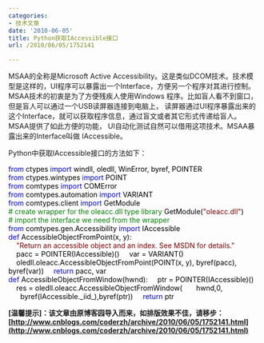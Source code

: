 ```yaml
---
categories:
- 技术文章
date: '2010-06-05'
title: Python获取IAccessible接口
url: /2010/06/05/1752141

---
```



MSAA的全称是Microsoft Active  Accessibility。这是类似DCOM技术。技术模型是这样的，UI程序可以暴露出一个Interface，方便另一个程序对其进行控制。  MSAA技术的初衷是为了方便残疾人使用Windows 程序。比如盲人看不到窗口，但是盲人可以通过一个USB读屏器连接到电脑上，  读屏器通过UI程序暴露出来的这个Interface，就可以获取程序信息，通过盲文或者其它形式传递给盲人。
 MSAA提供了如此方便的功能， UI自动化测试自然可以借用这项技术。MSAA暴露出来的Interface叫做 IAccessible。

Python中获取IAccessible接口的方法如下：

<div class="cnblogs_code"><div><span style="color: #0000ff;">from</span><span style="color: #000000;">&nbsp;ctypes&nbsp;</span><span style="color: #0000ff;">import</span><span style="color: #000000;">&nbsp;windll,&nbsp;oledll,&nbsp;WinError,&nbsp;byref,&nbsp;POINTER
</span><span style="color: #0000ff;">from</span><span style="color: #000000;">&nbsp;ctypes.wintypes&nbsp;</span><span style="color: #0000ff;">import</span><span style="color: #000000;">&nbsp;POINT
<br />
</span><span style="color: #0000ff;">from</span><span style="color: #000000;">&nbsp;comtypes&nbsp;</span><span style="color: #0000ff;">import</span><span style="color: #000000;">&nbsp;COMError
</span><span style="color: #0000ff;">from</span><span style="color: #000000;">&nbsp;comtypes.automation&nbsp;</span><span style="color: #0000ff;">import</span><span style="color: #000000;">&nbsp;VARIANT
</span><span style="color: #0000ff;">from</span><span style="color: #000000;">&nbsp;comtypes.client&nbsp;</span><span style="color: #0000ff;">import</span><span style="color: #000000;">&nbsp;GetModule
<br />
</span><span style="color: #008000;">#</span><span style="color: #008000;">&nbsp;create&nbsp;wrapper&nbsp;for&nbsp;the&nbsp;oleacc.dll&nbsp;type&nbsp;library</span><span style="color: #008000;">
</span><span style="color: #000000;">GetModule(</span><span style="color: #800000;">"</span><span style="color: #800000;">oleacc.dll</span><span style="color: #800000;">"</span><span style="color: #000000;">)
</span><span style="color: #008000;">#</span><span style="color: #008000;">&nbsp;import&nbsp;the&nbsp;interface&nbsp;we&nbsp;need&nbsp;from&nbsp;the&nbsp;wrapper</span><span style="color: #008000;">
</span><span style="color: #0000ff;">from</span><span style="color: #000000;">&nbsp;comtypes.gen.Accessibility&nbsp;</span><span style="color: #0000ff;">import</span><span style="color: #000000;">&nbsp;IAccessible
<br />
</span><span style="color: #0000ff;">def</span><span style="color: #000000;">&nbsp;AccessibleObjectFromPoint(x,&nbsp;y):
&nbsp;&nbsp;&nbsp;&nbsp;</span><span style="color: #800000;">"</span><span style="color: #800000;">Return&nbsp;an&nbsp;accessible&nbsp;object&nbsp;and&nbsp;an&nbsp;index.&nbsp;See&nbsp;MSDN&nbsp;for&nbsp;details.</span><span style="color: #800000;">"</span><span style="color: #000000;">
&nbsp;&nbsp;&nbsp;&nbsp;pacc&nbsp;</span><span style="color: #000000;">=</span><span style="color: #000000;">&nbsp;POINTER(IAccessible)()
&nbsp;&nbsp;&nbsp;&nbsp;var&nbsp;</span><span style="color: #000000;">=</span><span style="color: #000000;">&nbsp;VARIANT()
&nbsp;&nbsp;&nbsp;&nbsp;oledll.oleacc.AccessibleObjectFromPoint(POINT(x,&nbsp;y),&nbsp;byref(pacc),
byref(var))
&nbsp;&nbsp;&nbsp;&nbsp;</span><span style="color: #0000ff;">return</span><span style="color: #000000;">&nbsp;pacc,&nbsp;var
<br />
</span><span style="color: #0000ff;">def</span><span style="color: #000000;">&nbsp;AccessibleObjectFromWindow(hwnd):
&nbsp;&nbsp;&nbsp;&nbsp;ptr&nbsp;</span><span style="color: #000000;">=</span><span style="color: #000000;">&nbsp;POINTER(IAccessible)()
&nbsp;&nbsp;&nbsp;&nbsp;res&nbsp;</span><span style="color: #000000;">=</span><span style="color: #000000;">&nbsp;oledll.oleacc.AccessibleObjectFromWindow(
&nbsp;&nbsp;&nbsp;&nbsp;&nbsp;&nbsp;hwnd,0,
&nbsp;&nbsp;&nbsp;&nbsp;&nbsp;&nbsp;byref(IAccessible._iid_),byref(ptr))
&nbsp;&nbsp;&nbsp;&nbsp;</span><span style="color: #0000ff;">return</span><span style="color: #000000;">&nbsp;ptr</span></div></div>

**[温馨提示]：该文章由原博客园导入而来，如排版效果不佳，请移步：[http://www.cnblogs.com/coderzh/archive/2010/06/05/1752141.html](http://www.cnblogs.com/coderzh/archive/2010/06/05/1752141.html)**